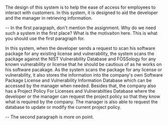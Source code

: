 The design of this system is to help the ease of access for employees to interact with customers. In this system, it is designed to aid the developer and the manager in retrieving information.

-- In the first paragraph, don't mention the assignment. Why do we need such a system in the first place? What is the motivaiton here. This is what you should use the first paragraph for. 

In this system, when the developer sends a request to scan his software package for any existing license and vulnerability, the system scans the package against the NIST Vulnerability Database and FOSSology for any known vulnerability or license that he should be cautious of as he works on his software pacakage. As the system scans the package for any license or vulnerability, it also stores the information into the company's own Software Package License and Vulnerability Information Database which can be accessed by the manager when needed. Besides that, the company also has a Project Policy For Licenses and Vulnerabilties Database where the developer or the manager can request the project policy so that they know what is required by the company. The manager is also able to request the database to update or modify the current project policy.  

-- The second paragraph is more on point. 
 


